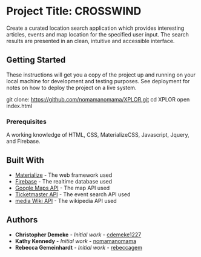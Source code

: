 # Project Title:  CROSSWIND

Create a curated location search application which provides interesting articles, events and map location for the specified user input. The search results are presented in an clean, intuitive and accessible interface. 

## Getting Started

These instructions will get you a copy of the project up and running on your local machine for development and testing purposes. See deployment for notes on how to deploy the project on a live system.

git clone: https://github.com/nomamanomama/XPLOR.git
cd XPLOR
open index.html

### Prerequisites
A working knowledge of HTML, CSS, MaterializeCSS, Javascript, Jquery, and  Firebase.

## Built With

* [Materialize](http://materializecss.com/) - The web framework used
* [Firebase](https://firebase.google.com/) - The realtime database used
* [Google Maps API](https://developers.google.com/maps/) - The map API used
* [Ticketmaster API](https://developer.ticketmaster.com/) - The event search API used
* [media Wiki API](https://www.mediawiki.org/wiki/API:Main_page) - The wikipedia  API used



## Authors

* **Christopher Demeke** - *Initial work* - [cdemeke1227](https://github.com/cdemeke1227)
* **Kathy Kennedy** - *Initial work* - [nomamanomama](https://github.com/nomamanomama)
* **Rebecca Gemeinhardt** - *Initial work* - [rebeccagem](https://github.com/rebeccagem)
